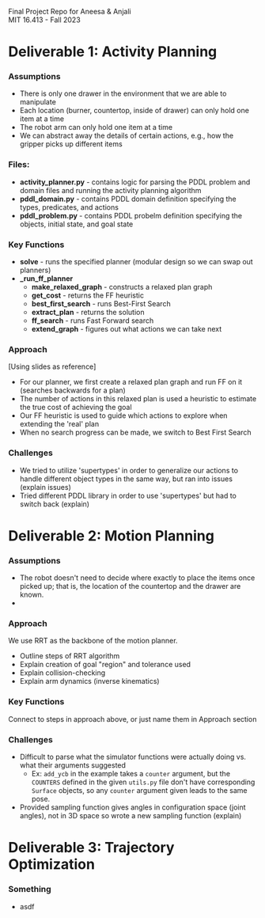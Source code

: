 Final Project Repo for Aneesa &amp; Anjali  
MIT 16.413 - Fall 2023    


# Deliverable 1: Activity Planning
### Assumptions
- There is only one drawer in the environment that we are able to manipulate
- Each location (burner, countertop, inside of drawer) can only hold one item at a time
- The robot arm can only hold one item at a time
- We can abstract away the details of certain actions, e.g., how the gripper picks up different items

### Files:
- **activity_planner.py** - contains logic for parsing the PDDL problem and domain files and running the activity planning algorithm
- **pddl_domain.py** - contains PDDL domain definition specifying the types, predicates, and actions
- **pddl_problem.py** - contains PDDL probelm definition specifying the objects, initial state, and goal state

### Key Functions
- **solve** - runs the specified planner (modular design so we can swap out planners)
- **_run_ff_planner**
    - **make_relaxed_graph** - constructs a relaxed plan graph
    - **get_cost** - returns the FF heuristic
    - **best_first_search** - runs Best-First Search
    - **extract_plan** - returns the solution
    - **ff_search** - runs Fast Forward search
    - **extend_graph** - figures out what actions we can take next

### Approach
[Using slides as reference]
- For our planner, we first create a relaxed plan graph and run FF on it (searches backwards for a plan)
- The number of actions in this relaxed plan is used a heuristic to estimate the true cost of achieving the goal
- Our FF heuristic is used to guide which actions to explore when extending the 'real' plan
- When no search progress can be made, we switch to Best First Search

### Challenges
- We tried to utilize 'supertypes' in order to generalize our actions to handle different object types in the same way, but ran into issues (explain issues)
- Tried different PDDL library in order to use 'supertypes' but had to switch back (explain)

# Deliverable 2: Motion Planning
### Assumptions
- The robot doesn't need to decide where exactly to place the items once picked up; that is, the location of the countertop and the drawer are known.
- 

### Approach
We use RRT as the backbone of the motion planner.

- Outline steps of RRT algorithm
- Explain creation of goal "region" and tolerance used
- Explain collision-checking
- Explain arm dynamics (inverse kinematics)

### Key Functions
Connect to steps in approach above, or just name them in Approach section

### Challenges
- Difficult to parse what the simulator functions were actually doing vs. what their arguments suggested
    - Ex: `add_ycb` in the example takes a `counter` argument, but the `COUNTERS` defined in the given `utils.py` file don't have corresponding `Surface` objects, so any `counter` argument given leads to the same pose.
- Provided sampling function gives angles in configuration space (joint angles), not in 3D space so wrote a new sampling function (explain)

# Deliverable 3: Trajectory Optimization
### Something
- asdf
